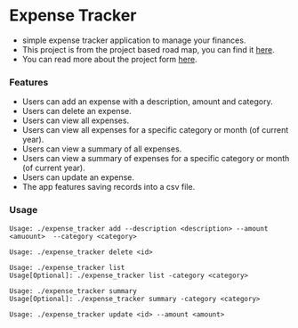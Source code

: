 # Expense Tracker
- simple expense tracker application to manage your finances.
- This project is from the project based road map, you can find it [here](https://roadmap.sh/backend/projects).
- You can read more about the project form [here](https://roadmap.sh/projects/expense-tracker).

### Features
- Users can add an expense with a description, amount and category. 
- Users can delete an expense.
- Users can view all expenses.
- Users can view all expenses for a specific category or month (of current year).
- Users can view a summary of all expenses.
- Users can view a summary of expenses for a specific category or month (of current year).
- Users can update an expense.
- The app features saving records into a csv file.

### Usage
```
Usage: ./expense_tracker add --description <description> --amount <amuount>  --category <category>

Usage: ./expense_tracker delete <id>

Usage: ./expense_tracker list
Usage[Optional]: ./expense_tracker list -category <category>

Usage: ./expense_tracker summary
Usage[Optional]: ./expense_tracker summary -category <category>

Usage: ./expense_tracker update <id> --amount <amount>
```
